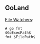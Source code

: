 GoLand
-

[File Watchers](https://monosnap.com/file/HHVwIfCi5rwezBvUx3tEftZdU5icCh):

````
# go fmt
$GoExecPath$
fmt $FilePath$
````
